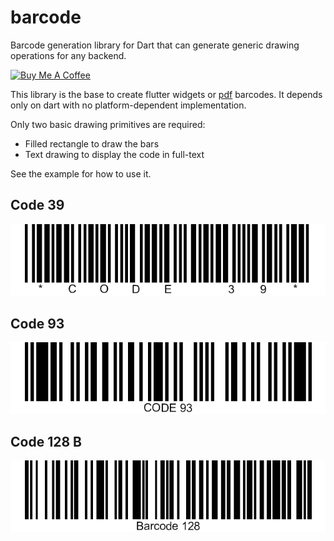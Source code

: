 # barcode

Barcode generation library for Dart that can generate generic drawing operations for any backend.

[![Buy Me A Coffee](https://bmc-cdn.nyc3.digitaloceanspaces.com/BMC-button-images/custom_images/orange_img.png "Buy Me A Coffee")](https://www.buymeacoffee.com/JORBmbw9h "Buy Me A Coffee")

This library is the base to create flutter widgets or [pdf](https://pub.dev/packages/pdf) barcodes. It depends only on dart with no platform-dependent implementation.

Only two basic drawing primitives are required:

* Filled rectangle to draw the bars
* Text drawing to display the code in full-text

See the example for how to use it.

## Code 39

<img alt="CODE 39" src="https://raw.githubusercontent.com/DavBfr/dart_barcode/master/example/code-39.png">

## Code 93

<img alt="CODE 93" src="https://raw.githubusercontent.com/DavBfr/dart_barcode/master/example/code-93.png">

## Code 128 B

<img alt="CODE 128 B" src="https://raw.githubusercontent.com/DavBfr/dart_barcode/master/example/code-128b.png">
